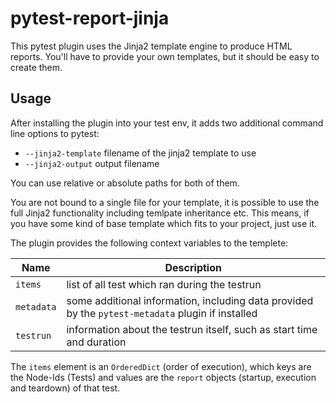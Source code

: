 pytest-report-jinja
===================

This pytest plugin uses the Jinja2 template engine to produce HTML reports. 
You'll have to provide your own templates, but it should be easy to create them.

## Usage

After installing the plugin into your test env, it adds two additional command line options to pytest:
* ``--jinja2-template`` filename of the jinja2 template to use
* ``--jinja2-output`` output filename

You can use relative or absolute paths for both of them. 

You are not bound to a single file for your template, 
it is possible to use the full Jinja2 functionality
including temlpate inheritance etc. This means, if you
have some kind of base template which fits to your project,
just use it.

The plugin provides the following context variables to the templete:

| Name | Description |
| ---- | ----------- |
| ``items`` | list of all test which ran during the testrun | 
| ``metadata`` | some additional information, including data provided by the ``pytest-metadata`` plugin if installed| 
| ``testrun`` | information about the testrun itself, such as start time and duration|

The ``items`` element is an ``OrderedDict`` (order of execution), which keys are the Node-Ids (Tests) and values are the ``report`` objects (startup, execution and teardown) of that test.



